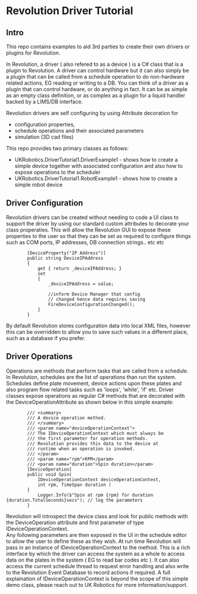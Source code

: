 # Revolution Driver Tutorial

## Intro
This repo contains examples to aid 3rd parties to create their own drivers or plugins for Revolution.

In Revolution, a driver ( also refered to as a device ) is a C# class that is a plugin to Revolution. 
A driver can control hardware but it can also simply be a plugin that can be called from a schedule operation to do non-hardware related
actions, EG reading or writing to a DB.  You can think of a driver as a plugin that can control hardware, or do anything in fact. 
It can be as simple as an empty class definition, or as complex as a plugin for a liquid handler backed by a LIMS/DB interface.

Revolution drivers are self configuring by using Attribute decoration for
- configuration properties, 
- schedule operations and their associated parameters
- simulation (3D cad files)


This repo provides two primary classes as follows:
- UKRobotics.DriverTutorial1.DriverExample1  - shows how to create a simple device together with associated configuration and also how to expose operations to the scheduler
- UKRobotics.DriverTutorial1.RobotExample1  - shows how to create a simple robot device


## Driver Configuration
Revolution drivers can be created without needing to code a UI class to support the driver by using our standard custom attributes to decorate your class properaties. 
This will allow the Revolution GUI to expose these properties to the user so that they can be set as required to configure things such as COM ports, IP addresses, DB connection strings.. etc etc
~~~
        [DeviceProperty("IP Address")]
        public string DeviceIPAddress
        {
            get { return _deviceIPAddress; }
            set
            {
                _deviceIPAddress = value;
                
                //inform Device Manager that config 
                // changed hence data requires saving
                FireDeviceConfigurationChanged();
            }
        }
~~~

By default Revolution stores configuration data into local XML files, however this can be overridden to allow you to save such values in a different place, such as a database if you prefer.


## Driver Operations
Operations are methods that perform tasks that are called from a schedule. In Revolution, schedules are the list of operations than run the system. Schedules define plate movement, device actions upon these 
plates and also program flow related tasks such as 'loops', 'while', 'if' etc.
Driver classes expose operations as regular C# methods that are decorated with the DeviceOperationAttribute as shown below in this simple example:

~~~
        /// <summary>
        /// A device operation method.
        /// </summary>
        /// <param name="deviceOperationContext">
        /// The IDeviceOperationContext which must always be 
        /// the first parameter for operation methods. 
        /// Revolution provides this data to the device at 
        /// runtime when an operation is invoked.
        /// </param>
        /// <param name="rpm">RPM</param>
        /// <param name="duration">Spin duration</param>
        [DeviceOperation]
        public void Spin(
            IDeviceOperationContext deviceOperationContext, 
            int rpm, TimeSpan duration )
        {
            Logger.Info($"Spin at rpm {rpm} for duration {duration.TotalSeconds}secs"); // log the parameters
        }
~~~

Revolution will introspect the device class and look for public methods with the DeviceOperation attribute and first parameter of type IDeviceOperationContext.  
Any following parameters are then exposed in the UI in the schedule editor to allow the user to define these as they wish.
At run time Revolution will pass in an instance of IDeviceOperationContext to the method. This is a rich interface by which the driver can access the 
system as a whole to access data on the plates in the system ( EG to read bar codes etc ). It can also access the current schedule thread to request
error handling and also write to the Revolution Event Database to record actions if required. A full explaination of IDeviceOperationContext is beyond the scope
of this simple demo class, please reach out to UK Robotics for more information/support.







